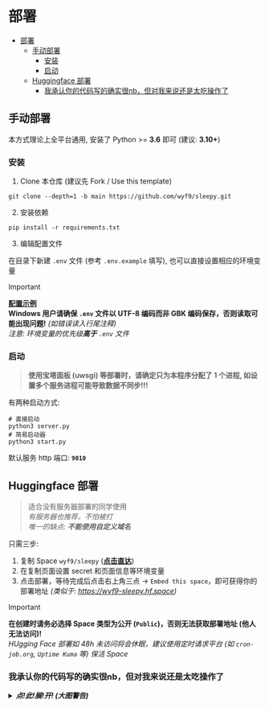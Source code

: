# 部署

- [部署](#部署)
  - [手动部署](#手动部署)
    - [安装](#安装)
    - [启动](#启动)
  - [Huggingface 部署](#huggingface-部署)
    - [我承认你的代码写的确实很nb，但对我来说还是太吃操作了](#我承认你的代码写的确实很nb但对我来说还是太吃操作了)

## 手动部署

本方式理论上全平台通用, 安装了 Python >= **3.6** 即可 (建议: **3.10+**)

### 安装

1. Clone 本仓库 (建议先 Fork / Use this template)

```shell
git clone --depth=1 -b main https://github.com/wyf9/sleepy.git
```

2. 安装依赖

```shell
pip install -r requirements.txt
```

3. 编辑配置文件

在目录下新建 `.env` 文件 (参考 `.env.example` 填写), 也可以直接设置相应的环境变量

> [!IMPORTANT]
> **[配置示例](./.env.example)** <br/>
> **Windows 用户请确保 `.env` 文件以 UTF-8 编码而非 GBK 编码保存，否则读取可能出现问题!** *(如错误读入行尾注释)* <br/>
> *注意: 环境变量的优先级**高于** `.env` 文件* <br/>

### 启动

> **使用宝塔面板 (uwsgi) 等部署时，请确定只为本程序分配了 1 个进程, 如设置多个服务进程可能导致数据不同步!!!**

有两种启动方式:

```shell
# 直接启动
python3 server.py
# 简易启动器
python3 start.py
```
默认服务 http 端口: **`9010`**

## Huggingface 部署

> 适合没有服务器部署的同学使用 <br/>
> *有服务器也推荐，不怕被打* <br/>
> *唯一的缺点: **不能使用自定义域名***

只需三步:

1. 复制 Space `wyf9/sleepy` (**[点击直达](https://huggingface.co/spaces/wyf9/sleepy?duplicate=true&visibility=public)**)
2. 在复制页面设置 secret 和页面信息等环境变量
3. 点击部署，等待完成后点击右上角三点 -> `Embed this space`，即可获得你的部署地址 *(类似于: <https://wyf9-sleepy.hf.space>)*

> [!IMPORTANT]
> **在创建时请务必选择 Space 类型为公开 (`Public`)，否则无法获取部署地址 (他人无法访问)!** <br/>
> *HUgging Face 部署如 48h 未访问将会休眠，建议使用定时请求平台 (如 `cron-job.org`, `Uptime Kuma` 等) 保活 Space*

### 我承认你的代码写的确实很nb，但对我来说还是太吃操作了

<details>

***<summary>点!此!展!开! (大图警告)</summary>***

有没有更简单无脑的方法推荐一下
**有的兄弟，有的！**
这样的方法有很多个，各个都是`GitHub` T<sub>0.5</sub>的操作
我怕教太多了你学不会，现在只要点
[这里](https://huggingface.co/spaces/sadg456/s?duplicate=true&visibility=public)    
然后自己去注册一个账号  
参考`.env.example`在Setting==>Variables and secrets添加环境变量配置
然后在这里:
![链接](https://files.catbox.moe/svvdt6.png)
就可以复制你的`URL`，填入你选择的 **[`/client`](./client/README.md)** 对应的url配置中即可快速开始

</details>